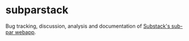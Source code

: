 # subparstack
Bug tracking, discussion, analysis and documentation of [Substack's sub-par webapp](https://substack.com/).
